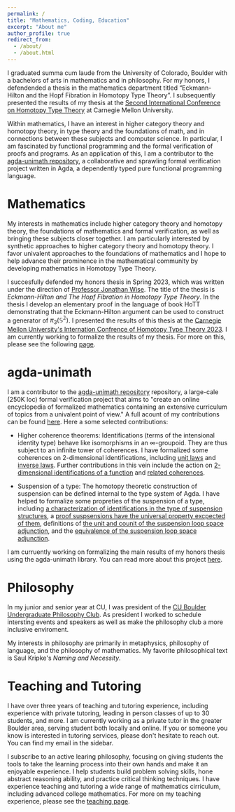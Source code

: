 ```yaml
---
permalink: /
title: "Mathematics, Coding, Education"
excerpt: "About me"
author_profile: true
redirect_from: 
  - /about/
  - /about.html
---
```


I graduated summa cum laude from the University of Colorado, Boulder with a bachelors of arts in mathematics and in philosophy. For my honors, I defendended a thesis in the mathematics department titled “Eckmann-Hilton and the Hopf Fibration in Homotopy Type Theory”. I subsequently presented the results of my thesis at the [Second International Conference on Homotopy Type Theory](https://hott.github.io/HoTT-2023/) at Carnegie Mellon University.

Within mathematics, I have an interest in higher category theory and homotopy theory, in type theory and the foundations of math, and in connections between these subjects and computer science. In particular, I am fascinated by functional programming and the formal verification of proofs and programs. As an application of this, I am a contributor to the [agda-unimath repository](https://unimath.github.io/agda-unimath/), a collaborative and sprawling formal verification project written in Agda, a dependently typed pure functional programming language.


Mathematics
======
My interests in mathematics include higher category theory and homotopy theory, the foundations of mathematics and formal verification, as well as bringing these subjects closer together. I am particularly interested by synthetic approaches to higher category theory and homotopy theory. I favor univalent approaches to the foundations of mathematics and I hope to help advance their prominence in the mathematical community by developing mathematics in Homotopy Type Theory.

I succesfully defended my honors thesis in Spring 2023, which was written under the direction of [Professor Jonathan Wise](http://math.colorado.edu/~jonathan.wise/index.html). The title of the thesis is *Eckmann-Hilton and The Hopf Fibration in Homotopy Type Theory*. In the thesis I develop an elementary proof in the language of book HoTT demonstrating that the Eckmann-Hilton argument can be used to construct a generator of $\pi_3(\mathbb{S^2})$. I presented the results of this thesis at the [Carnegie Mellon University's Internation Confrence of Homotopy Type Theory 2023](https://hott.github.io/HoTT-2023/). I am currently working to formalize the results of my thesis. For more on this, please see the following [page](https://morphismz.github.io/projects/2023-eh-hopf).

agda-unimath
======
I am a contributor to the [agda-unimath repository](https://unimath.github.io/agda-unimath/) repository, a large-cale (250K loc) formal verification project that aims to "create an online encyclopedia of formalized mathematics containing an extensive curriculum of topics from a univalent point of view." A full acount of my contributions can be found [here](https://github.com/UniMath/agda-unimath/pulls?q=is%3Apr+is%3Aclosed+author%3Amorphismz). Here a some selected contributions:

- Higher coherence theorems: Identifications (terms of the intensional identity type) behave like isomorphisms in an $\infty$-groupoid. They are thus subject to an infinite tower of coherences. I have formalized some coherences on 2-dimensional identifications, including [unit laws](https://unimath.github.io/agda-unimath/foundation.path-algebra.html#7502) and [inverse laws](https://unimath.github.io/agda-unimath/foundation.path-algebra.html#8603). Further contributions in this vein include the action on [2-dimensional identifications of a function](https://unimath.github.io/agda-unimath/foundation.path-algebra.html#11341) and [related coherences](https://unimath.github.io/agda-unimath/foundation.path-algebra.html#11645).

- Suspension of a type: The homotopy theoretic construction of suspension can be defined internal to the type system of Agda. I have helped to formalize some propreties of the suspension of a type, including [a characterization of identifications in the type of suspension structures](https://unimath.github.io/agda-unimath/synthetic-homotopy-theory.suspensions-of-types.html#4783), a [proof suspsensions have the universal property excpected of them](https://unimath.github.io/agda-unimath/synthetic-homotopy-theory.suspensions-of-types.html#11043), definitions of [the unit and counit of the suspension loop space adjunction](https://unimath.github.io/agda-unimath/synthetic-homotopy-theory.suspensions-of-types.html#15436), and the [equivalence of the suspension loop space adjunction](https://unimath.github.io/agda-unimath/synthetic-homotopy-theory.suspensions-of-types.html#18007).

I am curruently working on formalizing the main results of my honors thesis using the agda-unimath library. You can read more about this project [here](https://morphismz.github.io/projects/2023-eh-hopf). 

Philosophy
======
In my junior and senior year at CU, I was president of the [CU Boulder Undergraduate Philosophy Club](https://www.colorado.edu/philosophy/events/undergraduate-philosophy-club). As president I worked to schedule intersting events and speakers as well as make the philosophy club a more inclusive enviroment.

My interests in philosophy are primarily in metaphysics, philosophy of language, and the philosophy of mathematics. My favorite philosophical text is Saul Kripke's *Naming and Necessity*.

Teaching and Tutoring
======
I have over three years of teaching and tutoring experience, including experience with private tutoring, leading in person classes of up to 30 students, and more. I am currently working as a private tutor in the greater Boulder area, serving student both locally and online. If you or someone you know is interested in tutoring services, please don't hesitate to reach out. You can find my email in the sidebar.

I subscribe to an active learing philosophy, focusing on giving students the tools to take the learning process into their own hands and make it an enjoyable experience. I help students build problem solving skills, hone abstract reasoning ability, and practice critical thinking techniques. I have experience teaching and tutoring a wide range of mathematics cirriculum, including advanced college mathematics. For more on my teaching experience, please see the [teaching page](https://morphismz.github.io/teaching/).